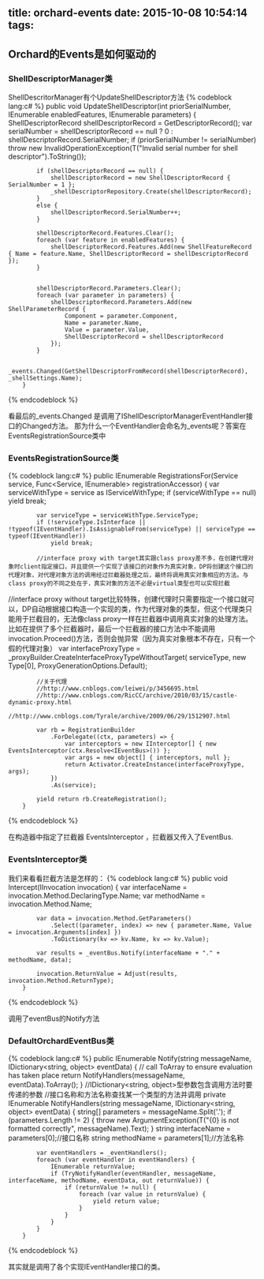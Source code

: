 title: orchard-events
date: 2015-10-08 10:54:14
tags:
---

##   Orchard的Events是如何驱动的

###  ShellDescriptorManager类

ShellDescritorManager有个UpdateShellDescriptor方法
{% codeblock lang:c# %}
public void UpdateShellDescriptor(int priorSerialNumber, IEnumerable<ShellFeature> enabledFeatures, IEnumerable<ShellParameter> parameters) {
            ShellDescriptorRecord shellDescriptorRecord = GetDescriptorRecord();
            var serialNumber = shellDescriptorRecord == null ? 0 : shellDescriptorRecord.SerialNumber;
            if (priorSerialNumber != serialNumber)
                throw new InvalidOperationException(T("Invalid serial number for shell descriptor").ToString());

            if (shellDescriptorRecord == null) {
                shellDescriptorRecord = new ShellDescriptorRecord { SerialNumber = 1 };
                _shellDescriptorRepository.Create(shellDescriptorRecord);
            }
            else {
                shellDescriptorRecord.SerialNumber++;
            }

            shellDescriptorRecord.Features.Clear();
            foreach (var feature in enabledFeatures) {
                shellDescriptorRecord.Features.Add(new ShellFeatureRecord { Name = feature.Name, ShellDescriptorRecord = shellDescriptorRecord });
            }


            shellDescriptorRecord.Parameters.Clear();
            foreach (var parameter in parameters) {
                shellDescriptorRecord.Parameters.Add(new ShellParameterRecord {
                    Component = parameter.Component,
                    Name = parameter.Name,
                    Value = parameter.Value,
                    ShellDescriptorRecord = shellDescriptorRecord
                });
            }

            _events.Changed(GetShellDescriptorFromRecord(shellDescriptorRecord), _shellSettings.Name);
        }
{% endcodeblock %}

看最后的_events.Changed 是调用了IShellDescriptorManagerEventHandler接口的Changed方法。
那为什么一个EventHandler会命名为_events呢？答案在EventsRegistrationSource类中
###  EventsRegistrationSource类
{% codeblock lang:c# %}
public IEnumerable<IComponentRegistration> RegistrationsFor(Service service, Func<Service, IEnumerable<IComponentRegistration>> registrationAccessor) {
            var serviceWithType = service as IServiceWithType;
            if (serviceWithType == null)
                yield break;

            var serviceType = serviceWithType.ServiceType;
            if (!serviceType.IsInterface || !typeof(IEventHandler).IsAssignableFrom(serviceType) || serviceType == typeof(IEventHandler))
                yield break;

            //interface proxy with target其实跟class proxy差不多，在创建代理对象时client指定接口，并且提供一个实现了该接口的对象作为真实对象，DP将创建这个接口的代理对象，对代理对象方法的调用经过拦截器处理之后，最终将调用真实对象相应的方法。与class proxy的不同之处在于，真实对象的方法不必是virtual类型也可以实现拦截
//interface proxy without target比较特殊，创建代理时只需要指定一个接口就可以，DP自动根据接口构造一个实现的类，作为代理对象的类型，但这个代理类只能用于拦截目的，无法像class proxy一样在拦截器中调用真实对象的处理方法。比如在提供了多个拦截器时，最后一个拦截器的接口方法中不能调用invocation.Proceed()方法，否则会抛异常（因为真实对象根本不存在，只有一个假的代理对象）
            var interfaceProxyType = _proxyBuilder.CreateInterfaceProxyTypeWithoutTarget(
                serviceType,
                new Type[0],
                ProxyGenerationOptions.Default);

            //关于代理
            //http://www.cnblogs.com/leiwei/p/3456695.html
            //http://www.cnblogs.com/RicCC/archive/2010/03/15/castle-dynamic-proxy.html
            //http://www.cnblogs.com/Tyrale/archive/2009/06/29/1512907.html

            var rb = RegistrationBuilder
                .ForDelegate((ctx, parameters) => {
                    var interceptors = new IInterceptor[] { new EventsInterceptor(ctx.Resolve<IEventBus>()) };
                    var args = new object[] { interceptors, null };
                    return Activator.CreateInstance(interfaceProxyType, args);
                })
                .As(service);

            yield return rb.CreateRegistration();
        }
{% endcodeblock %}

在构造器中指定了拦截器 EventsInterceptor ，拦截器又传入了EventBus.

###  EventsInterceptor类
我们来看看拦截方法是怎样的：
{% codeblock lang:c# %}
        public void Intercept(IInvocation invocation) {
            var interfaceName = invocation.Method.DeclaringType.Name;
            var methodName = invocation.Method.Name;

            var data = invocation.Method.GetParameters()
                .Select((parameter, index) => new { parameter.Name, Value = invocation.Arguments[index] })
                .ToDictionary(kv => kv.Name, kv => kv.Value);

            var results = _eventBus.Notify(interfaceName + "." + methodName, data);

            invocation.ReturnValue = Adjust(results, invocation.Method.ReturnType);
        }
{% endcodeblock %}

调用了eventBus的Notify方法
### DefaultOrchardEventBus类
{% codeblock lang:c# %}
  public IEnumerable Notify(string messageName, IDictionary<string, object> eventData) {
            // call ToArray to ensure evaluation has taken place
            return NotifyHandlers(messageName, eventData).ToArray();
        }
        //IDictionary<string, object>型参数包含调用方法时要传递的参数
        //接口名称和方法名称查找某一个类型的方法并调用
        private IEnumerable<object> NotifyHandlers(string messageName, IDictionary<string, object> eventData) {
            string[] parameters = messageName.Split('.');
            if (parameters.Length != 2) {
                throw new ArgumentException(T("{0} is not formatted correctly", messageName).Text);
            }
            string interfaceName = parameters[0];//接口名称
            string methodName = parameters[1];//方法名称

            var eventHandlers = _eventHandlers();
            foreach (var eventHandler in eventHandlers) {
                IEnumerable returnValue;
                if (TryNotifyHandler(eventHandler, messageName, interfaceName, methodName, eventData, out returnValue)) {
                    if (returnValue != null) {
                        foreach (var value in returnValue) {
                            yield return value;
                        }
                    }
                }
            }
        }
{% endcodeblock %}

其实就是调用了各个实现IEventHandler接口的类。
